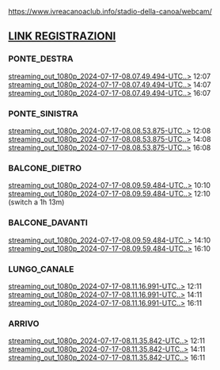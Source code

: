 https://www.ivreacanoaclub.info/stadio-della-canoa/webcam/ <br>

## [LINK REGISTRAZIONI](https://cdn.top-ix.org/ivreacanoa/)

### PONTE_DESTRA 
[streaming_out_1080p_2024-07-17-08.07.49.494-UTC..>](https://cdn.top-ix.org/ivreacanoa/streaming_out_1080p_2024-07-17-08.07.49.494-UTC_1.mp4) 12:07<br>
[streaming_out_1080p_2024-07-17-08.07.49.494-UTC..>](https://cdn.top-ix.org/ivreacanoa/streaming_out_1080p_2024-07-17-08.07.49.494-UTC_2.mp4) 14:07<br>
[streaming_out_1080p_2024-07-17-08.07.49.494-UTC..>](https://cdn.top-ix.org/ivreacanoa/streaming_out_1080p_2024-07-17-08.07.49.494-UTC_3.mp4) 16:07<br>


### PONTE_SINISTRA
[streaming_out_1080p_2024-07-17-08.08.53.875-UTC..>](https://cdn.top-ix.org/ivreacanoa/streaming_out_1080p_2024-07-17-08.08.53.875-UTC_1.mp4) 12:08<br>
[streaming_out_1080p_2024-07-17-08.08.53.875-UTC..>](https://cdn.top-ix.org/ivreacanoa/streaming_out_1080p_2024-07-17-08.08.53.875-UTC_2.mp4) 14:08<br>
[streaming_out_1080p_2024-07-17-08.08.53.875-UTC..>](https://cdn.top-ix.org/ivreacanoa/streaming_out_1080p_2024-07-17-08.08.53.875-UTC_3.mp4) 16:08<br>

### BALCONE_DIETRO
[streaming_out_1080p_2024-07-17-08.09.59.484-UTC..>](https://cdn.top-ix.org/ivreacanoa/streaming_out_1080p_2024-07-17-08.09.59.484-UTC_0.mp4) 10:10<br>
[streaming_out_1080p_2024-07-17-08.09.59.484-UTC..>](https://cdn.top-ix.org/ivreacanoa/streaming_out_1080p_2024-07-17-08.09.59.484-UTC_1.mp4) 12:10<br> (switch a 1h 13m)

### BALCONE_DAVANTI
[streaming_out_1080p_2024-07-17-08.09.59.484-UTC..>](https://cdn.top-ix.org/ivreacanoa/streaming_out_1080p_2024-07-17-08.09.59.484-UTC_2.mp4) 14:10<br>
[streaming_out_1080p_2024-07-17-08.09.59.484-UTC..>](https://cdn.top-ix.org/ivreacanoa/streaming_out_1080p_2024-07-17-08.09.59.484-UTC_3.mp4) 16:10<br>

### LUNGO_CANALE
[streaming_out_1080p_2024-07-17-08.11.16.991-UTC..>](https://cdn.top-ix.org/ivreacanoa/streaming_out_1080p_2024-07-17-08.11.16.991-UTC_1.mp4) 12:11<br>
[streaming_out_1080p_2024-07-17-08.11.16.991-UTC..>](https://cdn.top-ix.org/ivreacanoa/streaming_out_1080p_2024-07-17-08.11.16.991-UTC_2.mp4) 14:11<br>
[streaming_out_1080p_2024-07-17-08.11.16.991-UTC..>](https://cdn.top-ix.org/ivreacanoa/streaming_out_1080p_2024-07-17-08.11.16.991-UTC_3.mp4) 16:11<br>

### ARRIVO
[streaming_out_1080p_2024-07-17-08.11.35.842-UTC..>](https://cdn.top-ix.org/ivreacanoa/streaming_out_1080p_2024-07-17-08.11.35.842-UTC_1.mp4) 12:11<br>
[streaming_out_1080p_2024-07-17-08.11.35.842-UTC..>](https://cdn.top-ix.org/ivreacanoa/streaming_out_1080p_2024-07-17-08.11.35.842-UTC_2.mp4) 14:11<br>
[streaming_out_1080p_2024-07-17-08.11.35.842-UTC..>](https://cdn.top-ix.org/ivreacanoa/streaming_out_1080p_2024-07-17-08.11.35.842-UTC_3.mp4) 16:11<br>


